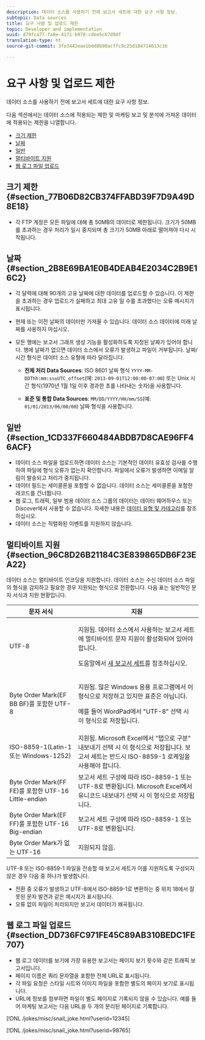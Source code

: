 ```yaml
---
description: 데이터 소스를 사용하기 전에 보고서 세트에 대한 요구 사항 정보.
subtopic: Data sources
title: 요구 사항 및 업로드 제한
topic: Developer and implementation
uuid: d79fca77-fa0e-4171-b978-cdee5c67d9df
translation-type: ht
source-git-commit: 3fe3442eae1bdd8b90acffc9c25d184714613c16

---
```



# 요구 사항 및 업로드 제한

데이터 소스를 사용하기 전에 보고서 세트에 대한 요구 사항 정보.

다음 섹션에서는 데이터 소스에 적용되는 제한 및 마케팅 보고 및 분석에 가져온 데이터에 적용되는 제한을 나열합니다.

* [크기 제한](/help/import/c-data-sources/datasrc-requirements.md#section_77B06D82CB374FFABD39F7D9A49D8E18)
* [날짜](/help/import/c-data-sources/datasrc-requirements.md#section_2B8E69BA1E0B4DEAB4E2034C2B9E16C2)
* [일반](/help/import/c-data-sources/datasrc-requirements.md#section_1CD337F660484ABDB7D8CAE96FF46ACF)
* [멀티바이트 지원](/help/import/c-data-sources/datasrc-requirements.md#section_96C8D26B21184C3E839865DB6F23EA22)
* [웹 로그 파일 업로드](/help/import/c-data-sources/datasrc-requirements.md#section_DD736FC971FE45C89AB310BEDC1FE707)

## 크기 제한 {#section_77B06D82CB374FFABD39F7D9A49D8E18}

* 각 FTP 계정은 모든 파일에 대해 총 50MB의 데이터로 제한됩니다. 크기가 50MB를 초과하는 경우 처리가 일시 중지되며 총 크기가 50MB 아래로 떨어져야 다시 시작됩니다. 

## 날짜 {#section_2B8E69BA1E0B4DEAB4E2034C2B9E16C2}

* 각 달력에 대해 90개의 고유 날짜에 대한 데이터를 업로드할 수 있습니다. 이 제한을 초과하는 경우 업로드가 실패하고 최대 고유 일 수를 초과했다는 오류 메시지가 표시됩니다.
* 현재 또는 이전 날짜의 데이터만 가져올 수 있습니다. 데이터 소스 데이터에 미래 날짜를 사용하지 마십시오.
* 모든 행에는 보고서 그래프 생성 기능을 활성화하도록 지정된 날짜가 있어야 합니다. 행에 날짜가 없으면 데이터 소스에서 오류가 발생하고 파일이 거부됩니다. 날짜/시간 형식은 데이터 소스 유형에 따라 달라집니다.

   * **전체 처리 Data Sources**: ISO 8601 날짜 형식 `YYYY-MM-DDThh:mm:ss±UTC_offset`(예: `2013-09-01T12:00:00-07:00`) 또는 Unix 시간 형식(1970년 1월 1일 이후 경과한 초를 나타내는 숫자)을 사용합니다.

   * **표준 및 통합 Data Sources**: `MM/DD/YYYY/HH/mm/SS`(예: `01/01/2013/06/00/00`) 날짜 형식을 사용합니다.

## 일반 {#section_1CD337F660484ABDB7D8CAE96FF46ACF}

* 데이터 소스 파일을 업로드하면 데이터 소스는 기본적인 데이터 유효성 검사를 수행하여 파일에 형식 오류가 없는지 확인합니다. 파일에서 오류가 발생하면 이메일 알림이 발송되고 처리가 중지됩니다.
* 데이터 필드는 세미콜론을 포함할 수 없습니다. 데이터 소스는 세미콜론을 포함한 레코드를 건너뜁니다.
* 웹 로그, 트래픽, 일부 범용 데이터 소스 그룹의 데이터는 데이터 웨어하우스 또는 Discover에서 사용할 수 없습니다. 자세한 내용은 [데이터 유형 및 카테고리](/help/import/c-data-sources/c-datasrc-types/datasrc-categories.md)를 참조하십시오.
* 데이터 소스는 직렬화된 이벤트를 지원하지 않습니다.

## 멀티바이트 지원 {#section_96C8D26B21184C3E839865DB6F23EA22}

데이터 소스는 멀티바이트 인코딩을 지원합니다. 데이터 소스는 수신 데이터 소스 파일의 형식을 감지하고 필요한 경우 지원되는 형식으로 전환합니다. 다음 표는 일반적인 문자 서식과 지원 현황입니다.

<table id="table_F9E685D7EEAB49A9ABAD622AE630EC21"> 
 <thead> 
  <tr> 
   <th colname="col1" class="entry"> 문자 서식 </th> 
   <th colname="col2" class="entry"> 지원 </th> 
  </tr> 
 </thead>
 <tbody> 
  <tr> 
   <td colname="col1"> UTF-8 </td> 
   <td colname="col2"> <p>지원됨. 데이터 소스에서 사용하는 보고서 세트에 멀티바이트 문자 지원이 활성화되어 있어야 합니다.  </p> <p>도움말에서 <a href="https://docs.adobe.com/content/help/ko-KR/analytics/admin/manage-report-suites/new-report-suite/new-report-suite.html"  >새 보고서 세트</a>를 참조하십시오. </p> </td> 
  </tr> 
  <tr> 
   <td colname="col1"> Byte Order Mark(EF BB BF)를 포함한 UTF-8 </td> 
   <td colname="col2"> <p>지원됨. 많은 Windows 응용 프로그램에서 이 형식으로 저장하고 있지만 표준은 아닙니다.  </p> <p>예를 들어 WordPad에서 "UTF-8" 선택 시 이 형식으로 저장됩니다. </p> </td> 
  </tr> 
  <tr> 
   <td colname="col1"> ISO-8859-1(Latin-1 또는 Windows-1252) </td> 
   <td colname="col2"> 지원됨. Microsoft Excel에서 "탭으로 구분" 내보내기 선택 시 이 형식으로 저장됩니다. 보고서 세트는 반드시 ISO-8859-1 로케일을 사용해야 합니다. </td> 
  </tr> 
  <tr> 
   <td colname="col1"> Byte Order Mark(FF FE)를 포함한 UTF-16 Little-endian </td> 
   <td colname="col2"> 보고서 세트 구성에 따라 ISO-8859-1 또는 UTF-8로 변환됩니다. Microsoft Excel에서 유니코드 내보내기 선택 시 이 형식으로 저장됩니다. </td> 
  </tr> 
  <tr> 
   <td colname="col1"> Byte Order Mark(EF FF)를 포함한 UTF-16 Big-endian </td> 
   <td colname="col2"> 보고서 세트 구성에 따라 ISO-8859-1 또는 UTF-8로 변환됩니다. </td> 
  </tr> 
  <tr> 
   <td colname="col1"> Byte Order Mark가 없는 UTF-16 </td> 
   <td colname="col2"> 지원되지 않음. </td> 
  </tr> 
 </tbody> 
</table>

UTF-8 또는 ISO-8859-1 파일을 전송할 때 보고서 세트가 이를 지원하도록 구성되지 않은 경우 다음 중 하나가 발생합니다.

* 전환 중 오류가 발생하고 UTF-8에서 ISO-8859-1로 변환하는 중 위치 18에서 잘못된 문자 발견과 같은 메시지가 표시됩니다.
* 오류 없이 파일이 처리되지만 보고서 데이터가 왜곡됩니다.

## 웹 로그 파일 업로드 {#section_DD736FC971FE45C89AB310BEDC1FE707}

* 웹 로그 데이터를 보기에 가장 유용한 보고서는 페이지 보기 횟수와 같은 트래픽 보고서입니다.
* 페이지 이름은 쿼리 문자열을 포함한 전체 URL로 표시됩니다.
* 각 파일 요청은 스타일 시트와 이미지 파일을 포함한 별도의 페이지 보기로 표시됩니다.
* URL에 정보를 첨부하면 파일이 별도 페이지로 기록되지 않을 수 있습니다. 예를 들어 마케팅 보고서는 다음 URL을 두 개의 분리된 페이지로 기록합니다.

[!DNL /jokes/misc/snail_joke.html?userid=12345]

[!DNL /jokes/misc/snail_joke.html?userid=98765]
